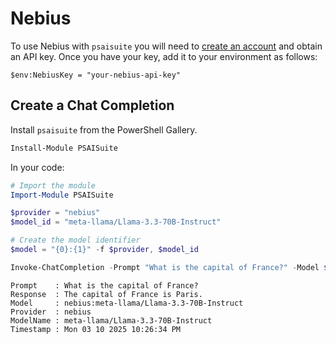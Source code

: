# Nebius

To use Nebius with `psaisuite` you will need to [create an account](https://console.nebius.ai/) and obtain an API key. Once you have your key, add it to your environment as follows:

```shell
$env:NebiusKey = "your-nebius-api-key"
```

## Create a Chat Completion

Install `psaisuite` from the PowerShell Gallery.

```powershell
Install-Module PSAISuite
```

In your code:

```powershell
# Import the module
Import-Module PSAISuite

$provider = "nebius"
$model_id = "meta-llama/Llama-3.3-70B-Instruct"

# Create the model identifier
$model = "{0}:{1}" -f $provider, $model_id

Invoke-ChatCompletion -Prompt "What is the capital of France?" -Model $model
```

```shell
Prompt    : What is the capital of France?
Response  : The capital of France is Paris.
Model     : nebius:meta-llama/Llama-3.3-70B-Instruct
Provider  : nebius
ModelName : meta-llama/Llama-3.3-70B-Instruct
Timestamp : Mon 03 10 2025 10:26:34 PM
```